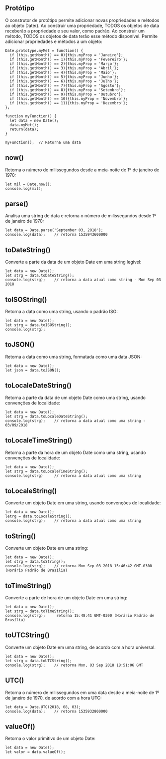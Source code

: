 ## Protótipo 
O construtor de protótipo permite adicionar novas propriedades e métodos ao objeto Date().
Ao construir uma propriedade, TODOS os objetos de data receberão a propriedade e seu valor, como padrão. Ao construir um método, TODOS os objetos de data terão esse método disponível.
Permite adicionar propriedades e métodos a um objeto:

    Date.prototype.myMet = function() {
      if (this.getMonth() == 0){this.myProp = 'Janeiro'};
      if (this.getMonth() == 1){this.myProp = 'Fevereiro'};
      if (this.getMonth() == 2){this.myProp = 'Março'};
      if (this.getMonth() == 3){this.myProp = 'Abril'};
      if (this.getMonth() == 4){this.myProp = 'Maio'};
      if (this.getMonth() == 5){this.myProp = 'Junho'};
      if (this.getMonth() == 6){this.myProp = 'Julho'};
      if (this.getMonth() == 7){this.myProp = 'Agosto'};
      if (this.getMonth() == 8){this.myProp = 'Setembro'};
      if (this.getMonth() == 9){this.myProp = 'Outubro'};
      if (this.getMonth() == 10){this.myProp = 'Novembro'};
      if (this.getMonth() == 11){this.myProp = 'Dezembro'};
    };

    function myFunction() {
      let data = new Date();
      data.myMet();
      return(data);
    }
    
    myFunction();  // Retorna uma data
    
## now()
Retorna o número de milissegundos desde a meia-noite de 1º de janeiro de 1970:

    let mil = Date.now();
    console.log(mil);

## parse()
Analisa uma string de data e retorna o número de milissegundos desde 1º de janeiro de 1970:

    let data = Date.parse('September 03, 2018');
    console.log(data);    // retorna 1535943600000
    
## toDateString()
Converte a parte da data de um objeto Date em uma string legível:

    let data = new Date();
    let strg = data.toDateString();
    console.log(strg);    // retorna a data atual como string - Mon Sep 03 2018
    
## toISOString()
Retorna a data como uma string, usando o padrão ISO:

    let data = new Date();
    let strg = data.toISOString();
    console.log(strg);
    
## toJSON()
Retorna a data como uma string, formatada como uma data JSON:

    let data = new Date();
    let json = data.toJSON();

## toLocaleDateString()
Retorna a parte da data de um objeto Date como uma string, usando convenções de localidade:

    let data = new Date();
    let strg = data.toLocaleDateString();
    console.log(strg);    // retorna a data atual como uma string - 03/09/2018

## toLocaleTimeString()
Retorna a parte da hora de um objeto Date como uma string, usando convenções de localidade:

    let data = new Date();
    let strg = data.toLocaleTimeString();
    console.log(strg)     // retorna a data atual como uma string

## toLocaleString()
Converte um objeto Date em uma string, usando convenções de localidade:

    let data = new Date();
    letrg = data.toLocaleString();
    console.log(strg);    // retorna a data atual como uma string

## toString()
Converte um objeto Date em uma string:

    let data = new Date();
    let strg = data.toString();
    console.log(strg);    // retorna Mon Sep 03 2018 15:46:42 GMT-0300 (Horário Padrão de Brasília)
    
## toTimeString()
Converte a parte de hora de um objeto Date em uma string:

    let data = new Date();
    let strg = data.toTimeString();
    console.log(strg);     retorna 15:48:41 GMT-0300 (Horário Padrão de Brasília)
    
## toUTCString()
Converte um objeto Date em uma string, de acordo com a hora universal:

    let data = new Date();
    let strg = data.toUTCString();
    console.log(strg);    // retorna Mon, 03 Sep 2018 18:51:06 GMT
    
## UTC()
Retorna o número de milissegundos em uma data desde a meia-noite de 1º de janeiro de 1970, de acordo com a hora UTC:

    let data = Date.UTC(2018, 08, 03);
    console.log(data);    // retorna 1535932800000
    
## valueOf()
Retorna o valor primitivo de um objeto Date:

    let data = new Date(); 
    let valor = data.valueOf();
